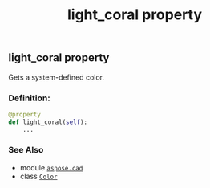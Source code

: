 ﻿---
title: light_coral property
second_title: Aspose.CAD for Python via .NET API References
description: 
type: docs
weight: 850
url: /python-net/aspose.cad/color/light_coral/
is_root: false
---

## light_coral property


Gets a system-defined color.
### Definition:
```python
@property
def light_coral(self):
    ...
```

### See Also
* module [`aspose.cad`](../../)
* class [`Color`](/cad/python-net/aspose.cad/color)
